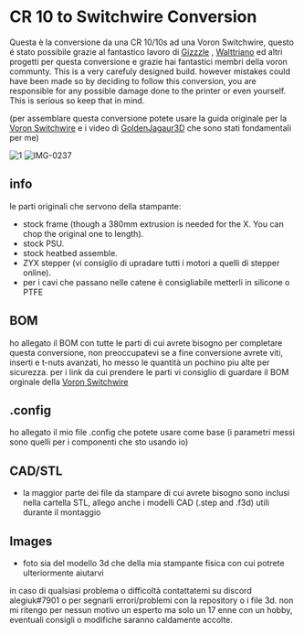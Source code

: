 # CR 10 to Switchwire Conversion
Questa è la conversione da una CR 10/10s ad una Voron Switchwire, questo é stato possibile grazie al fantastico lavoro di <a href="https://github.com/VoronDesign/VoronUsers/tree/master/printer_mods/Gizzle/ender-3_(pro)_switchwire">Gizzzle</a> , <a href="https://github.com/walttriano/VoronUsers/tree/master/printer_mods/Triano/Ender_3Pro_Switchwire">Walttriano</a> ed altri progetti per questa conversione e grazie hai fantastici membri della voron communty. This is a very carefuly designed build. however mistakes could have been made so by deciding to follow this conversion, you are responsible for any possible damage done to the printer or even yourself. This is serious so keep that in mind.

(per assemblare questa conversione potete usare la guida originale per la <a href="https://vorondesign.com/voron_switchwire">Voron Switchwire</a> e i video di <a href="https://youtube.com/playlist?list=PLRsIVaP-BizCdEONPhoDoOAeQk3QzMPTN">GoldenJagaur3D</a> che sono stati fondamentali per me)

![1](https://user-images.githubusercontent.com/64409400/210848940-8d1707fc-b0d3-4d0b-907e-dcbf849b97ff.png)
![IMG-0237](https://user-images.githubusercontent.com/64409400/210848981-08822c11-0784-44a0-8156-353964cdd79d.png)

## info
le parti originali che servono della stampante:
- stock frame (though a 380mm extrusion is needed for the X. You can chop the original one to length).
- stock PSU.
- stock heatbed assemble.
- ZYX stepper (vi consiglio di upradare tutti i motori a quelli di stepper online).
- per i cavi che passano nelle catene è consigliabile metterli in silicone o PTFE


## BOM
ho allegato il BOM con tutte le parti di cui avrete bisogno per completare questa conversione, non preoccupatevi se a fine conversione avrete viti, inserti e t-nuts avanzati, ho messo le quantità un pochino piu alte per sicurezza. per i link da cui prendere le parti vi consiglio di guardare il BOM orginale della <a href="https://vorondesign.com/voron_switchwire">Voron Switchwire</a>

## .config
ho allegato il mio file .config che potete usare come base (i parametri messi sono quelli per i componenti che sto usando io)

## CAD/STL
- la maggior parte dei file da stampare di cui avrete bisogno sono inclusi nella cartella STL, allego anche i modelli CAD (.step and .f3d) utili durante il montaggio

## Images
- foto sia del modello 3d che della mia stampante fisica con cui potrete ulteriormente aiutarvi


in caso di qualsiasi problema o difficoltà contattatemi su discord alegiuk#7901 o per segnarli errori/problemi con la repository o i file 3d. non mi ritengo per nessun motivo un esperto ma solo un 17 enne con un hobby, eventuali consigli o modifiche saranno caldamente accolte.

